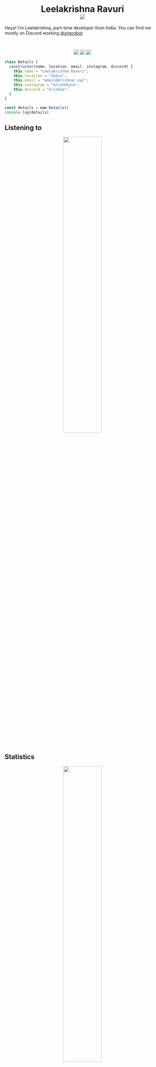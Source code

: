 <h1 align="center">
  <b>Leelakrishna Ravuri</b>
  <br>
  <img src="https://komarev.com/ghpvc/?username=LeelaKrishna-R&color=c58545&style=plastic">
</h1>

Heya! I'm Leelakrishna, part-time developer from India. You can find me mostly on Discord working [@sherobot](https://sherobot.xyz)

<br>
<p>
<div align="center">
  <img src="https://img.shields.io/badge/-JavaScript-c58545?style=for-the-badge&logo=JavaScript&logoColor=c58545&labelColor=282828">
  <img src="https://img.shields.io/badge/-HTML-d1a01f?style=for-the-badge&logo=html5&logoColor=d1a01f&labelColor=282828">
  <img src="https://img.shields.io/badge/-Node.Js-98b982?style=for-the-badge&logo=node.js&logoColor=98b982&labelColor=282828">
</div>
</p>

```javascript
class Details {
  constructor(name, location, email, instagram, discord) {
    this.name = "Leelakrishna Ravuri";
    this.location = "India";
    this.email = "email@krishnar.xyz";
    this.instagram = "krishhbyte";
    this.discord = "krishna";
  }
}

const details = new Details()
console.log(details)
```

## Listening to
<p align="middle">
  <img width="49.5%" src="https://spotify-github-profile.vercel.app/api/view.svg?uid=pz4y1pm74kjnteb9mz0lglgik&redirect=true&cover_image=true&theme=novatorem&show_offline=true&background_color=121212&interchange=true&bar_color=53b14f&bar_color_cover=false"/>
</p>
<br/>

## Statistics
<p align="middle">
    <img width="49.5%" src="https://github-readme-streak-stats.herokuapp.com/?user=LeelaKrishna-R&show_icons=true&theme=gruvbox&hide_border=true&count_private=true" />
</p>
<br>

[![Krishna's github activity graph](https://github-readme-activity-graph.vercel.app/graph?username=LeelaKrishna-R&theme=gruvbox&bg_color=282828&hide_border=true&line=d1a01f&point=c58545)](https://github.com/LeelaKrishna-R)

## Let's stay connected:
<p align="left">
  <a href="https://www.linkedin.com/in/leelakrishnaravuri/"><img src="https://img.icons8.com/fluent/48/000000/linkedin.png"/></a>
  <a href="https://twitter.com/leelakr90136330"><img src="https://img.icons8.com/fluent/48/000000/twitter.png"/></a>
  <a href="https://www.instagram.com/waitngforyoueversince/"><img src="https://img.icons8.com/fluent/48/000000/instagram-new.png"/></a>
</p>
